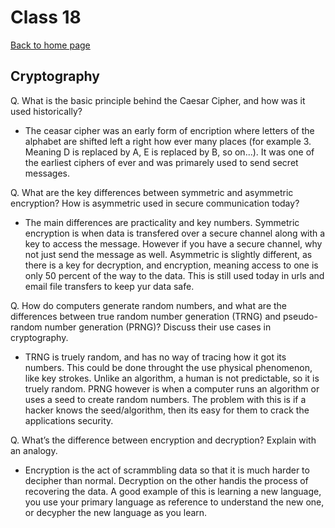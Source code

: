 # Class 18

[Back to home page](../README.md)

## Cryptography

Q. What is the basic principle behind the Caesar Cipher, and how was it used historically?

- The ceasar cipher was an early form of encription where letters of the alphabet are shifted left a right how ever many places (for example 3. Meaning D is replaced by A, E is replaced by B, so on...). It was one of the earliest ciphers of ever and was primarely used to send secret messages.

Q. What are the key differences between symmetric and asymmetric encryption? How is asymmetric used in secure communication today?

- The main differences are practicality and key numbers. Symmetric encryption is when data is transfered over a secure channel along with a key to access the message. However if you have a secure channel, why not just send the message as well. Asymmetric is slightly different, as there is a key for decryption, and encryption, meaning access to one is only 50 percent of the way to the data. This is still used today in urls and email file transfers to keep yur data safe.

Q. How do computers generate random numbers, and what are the differences between true random number generation (TRNG) and pseudo-random number generation (PRNG)? Discuss their use cases in cryptography.

- TRNG is truely random, and has no way of tracing how it got its numbers. This could be done throught the use physical phenomenon, like key strokes. Unlike an algorithm, a human is not predictable, so it is truely random. PRNG however is when a computer runs an algorithm or uses a seed to create random numbers. The problem with this is if a hacker knows the seed/algorithm, then its easy for them to crack the applications security.

Q. What’s the difference between encryption and decryption? Explain with an analogy.

- Encryption is the act of scrammbling data so that it is much harder to decipher than normal. Decryption on the other handis the process of recovering the data. A good example of this is learning a new language, you use your primary language as reference to understand the new one, or decypher the new language as you learn.
